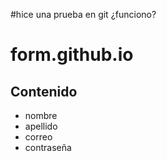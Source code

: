 #hice una prueba en git ¿funciono?
# form.github.io
## Contenido
  * nombre
  * apellido
  * correo
  * contraseña
